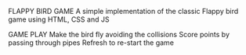 FLAPPY BIRD GAME
 A simple implementation of the classic Flappy bird game using HTML, CSS and JS 

 GAME PLAY
 Make the bird fly avoiding the collisions
 Score points by passing through pipes
Refresh to re-start the game
 

